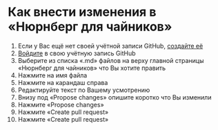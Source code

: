 # Как внести изменения в «Нюрнберг для чайников»

1. Если у Вас ещё нет своей учётной записи GitHub, [создайте её](./GitHub-sign-up.md)
2. [Войдите](./GitHub-sign-in.md) в свою учётную запись GitHub
3. Выберите из списка «.md» файлов на верху главной страницы «Нюрнберг для чайников» что Вы хотите править
4. Нажмите на имя файла
5. Нажмите на карандаш справа
6. Редактируйте текст по Вашему усмотрению
7. Внизу под «Propose changes» опишите коротко что Вы изменили
8. Нажмите «Propose changes»
9. Нажмите «Create pull request»
10. Нажмите «Create pull request»
